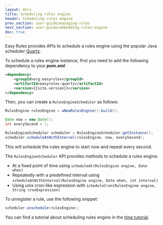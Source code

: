 ```yaml
---
layout: docs
title: Scheduling rules engine
header: Scheduling rules engine
prev_section: user-guide/managing-rules
next_section: user-guide/embedding-rules-engine
doc: true
---
```


Easy Rules provides APIs to schedule a rules engine using the popular Java scheduler <a href="http://www.quartz-scheduler.org" target="_blank">Quartz</a>.

To schedule a rules engine instance, first you need to add the following dependency to your **_pom.xml_**:

```xml
<dependency>
    <groupId>org.easyrules</groupId>
    <artifactId>easyrules-quartz</artifactId>
    <version>{{site.version}}</version>
</dependency>
```

Then, you can create a `RulesEngineScheduler` as follows:

```java
RulesEngine rulesEngine = aNewRulesEngine().build();

Date now = new Date();
int everySecond = 1;

RulesEngineScheduler scheduler = RulesEngineScheduler.getInstance();
scheduler.scheduleAtWithInterval(rulesEngine, now, everySecond);
```

This will schedule the rules engine to start now and repeat every second.

The `RulesEngineScheduler` API provides methods to schedule a rules engine:

* At a fixed point of time using `scheduleAt(RulesEngine engine, Date when)`
* Repeatedly with a predefined interval using `scheduleAtWithInterval(RulesEngine engine, Date when, int interval)`
* Using unix cron-like expression with `scheduleCron(RulesEngine engine, String cronExpression)`

To unregister a rule, use the following snippet:

```java
scheduler.unschedule(rulesEngine);
```

You can find a tutorial about scheduling rules engine in the [time tutorial]({{site.url}}/tutorials/scheduling-engine.html).